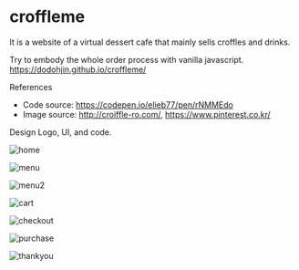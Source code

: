 # croffleme

It is a website of a virtual dessert cafe that mainly sells croffles and drinks. 

Try to embody the whole order process with vanilla javascript. 
https://dodohjin.github.io/croffleme/


References
 - Code source: https://codepen.io/elieb77/pen/rNMMEdo
 - Image source: http://croiffle-ro.com/, https://www.pinterest.co.kr/

Design Logo, UI, and code. 

![home](https://user-images.githubusercontent.com/110132714/210279262-28b76b24-d16c-4b9a-97b1-785f982ff62e.jpg)

![menu](https://user-images.githubusercontent.com/110132714/210279263-edf38353-ffb2-414a-9cb8-5863f68d9131.jpg)

![menu2](https://user-images.githubusercontent.com/110132714/210279265-0c3276b4-5e3c-49fb-86a9-51044880b563.jpg)

![cart](https://user-images.githubusercontent.com/110132714/210279259-b6c193f5-518c-4d12-a8e7-b0444bb8d554.jpg)

![checkout](https://user-images.githubusercontent.com/110132714/210279261-7e61bd61-a069-45f2-9b34-13d70aac0f39.jpg)

![purchase](https://user-images.githubusercontent.com/110132714/210279266-5860d840-ff7c-451f-895e-d19127c0d78e.jpg)

![thankyou](https://user-images.githubusercontent.com/110132714/210279267-0a950ca2-0e5b-4630-b4d7-fe3578e95e86.jpg)

